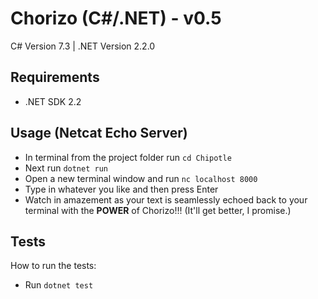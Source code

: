 # Chorizo (C#/.NET) - v0.5  
C# Version 7.3 | .NET Version 2.2.0
  
## Requirements
* .NET SDK 2.2  
  
## Usage (Netcat Echo Server)
* In terminal from the project folder run `cd Chipotle`
* Next run `dotnet run`
* Open a new terminal window and run `nc localhost 8000`
* Type in whatever you like and then press Enter
* Watch in amazement as your text is seamlessly echoed back to your terminal with the **POWER** of Chorizo!!! (It'll get better, I promise.)
  
## Tests
How to run the tests:  
* Run `dotnet test`
